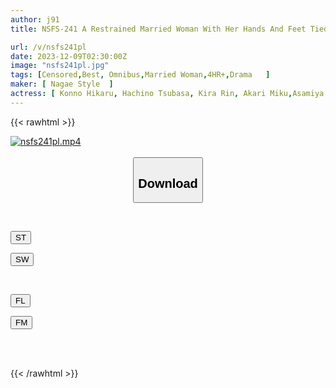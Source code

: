 ```yaml
---
author: j91
title: NSFS-241 A Restrained Married Woman With Her Hands And Feet Tied And Being Fucked In Without Being Able To Resist VOL.3

url: /v/nsfs241pl
date: 2023-12-09T02:30:00Z
image: "nsfs241pl.jpg"
tags: [Censored,Best, Omnibus,Married Woman,4HR+,Drama	 ]
maker: [ Nagae Style  ]
actress: [ Konno Hikaru, Hachino Tsubasa, Kira Rin, Akari Miku,Asamiya Chinatsu, Hinata Nozomi ]
---
```



{{< rawhtml >}}

<div class="video" data-videoid="mqokplDx3KUQrQ">
    <a href="javascript:;">
        <img src="/v/nsfs241pl/nsfs241pl.jpg" width="WIDTH" height="HEIGHT" alt="nsfs241pl.mp4" loading="lazy">
    </a>
</div>

<script type="text/javascript" src="https://j91.asia/asset/on-demand-st.js"></script>

<br>
  <link rel="stylesheet" href="https://j91.asia/asset/bs5.css">
  
  <center>
  <button class="btn btn-primary" type="button" data-bs-toggle="collapse" data-bs-target=".multi-collapse" aria-expanded="false" aria-controls="multiCollapseExample1 multiCollapseExample2"><h2>Download</h2></button></center>
</p>
<div class="row">
  <div class="col">
    <div class="collapse multi-collapse" id="multiCollapseExample1">
      <div class="card card-body">
	      	      <br>
<div class="buttons">  
<p><a href="https://streamtape.to/v/mqokplDx3KUQrQ" target="_blank"><button class="btn-hover color-3"><i class="fa fa-download"></i> ST</button></a></p>
<p><a href="https://flaswish.com/bk7a0wtgbwyp" target="_blank"><button class="btn-hover color-2"><i class="fa fa-download"></i> SW</button></a></p></div>
    </div>
  </div>
</div>
  <div class="col">
    <div class="collapse multi-collapse" id="multiCollapseExample2">
      <div class="card card-body">
	      <br>
<div class="buttons">
<p><a href="javascript:;" target="_blank"><button class="btn-hover color-9"><i class="fa fa-download"></i> FL</button></a></p>
<p><a href="javascript:;" target="_blank"><button class="btn-hover color-8"><i class="fa fa-download"></i> FM</button></a></p></div>
<br><br>
      </div>
    </div>
  </div>
</div>

{{< /rawhtml >}}